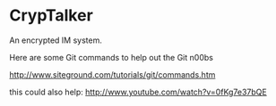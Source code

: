 CrypTalker
==========

An encrypted IM system.

Here are some Git commands to help out the Git n00bs

http://www.siteground.com/tutorials/git/commands.htm

this could also help:
http://www.youtube.com/watch?v=0fKg7e37bQE